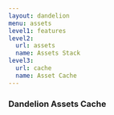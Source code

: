 ```yaml
---
layout: dandelion
menu: assets
level1: features
level2:
  url: assets
  name: Assets Stack
level3:
  url: cache
  name: Asset Cache
---
```


### Dandelion Assets Cache


